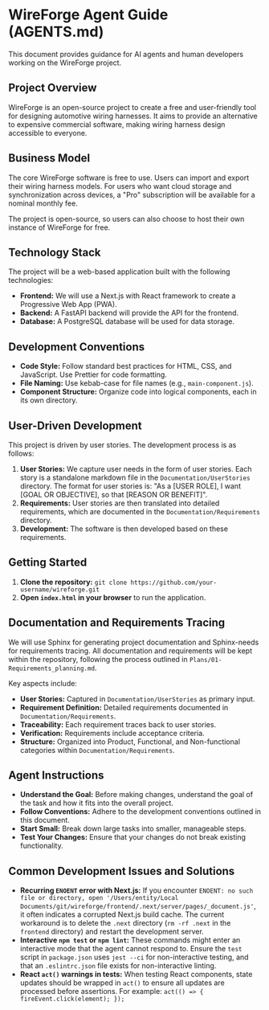 # WireForge Agent Guide (AGENTS.md)

This document provides guidance for AI agents and human developers working on the WireForge project.

## Project Overview

WireForge is an open-source project to create a free and user-friendly tool for designing automotive wiring harnesses. It aims to provide an alternative to expensive commercial software, making wiring harness design accessible to everyone.

## Business Model

The core WireForge software is free to use. Users can import and export their wiring harness models. For users who want cloud storage and synchronization across devices, a "Pro" subscription will be available for a nominal monthly fee.

The project is open-source, so users can also choose to host their own instance of WireForge for free.

## Technology Stack

The project will be a web-based application built with the following technologies:

*   **Frontend:** We will use a Next.js with React framework to create a Progressive Web App (PWA).
*   **Backend:** A FastAPI backend will provide the API for the frontend.
*   **Database:** A PostgreSQL database will be used for data storage.

## Development Conventions

*   **Code Style:** Follow standard best practices for HTML, CSS, and JavaScript. Use Prettier for code formatting.
*   **File Naming:** Use kebab-case for file names (e.g., `main-component.js`).
*   **Component Structure:** Organize code into logical components, each in its own directory.

## User-Driven Development

This project is driven by user stories. The development process is as follows:

1.  **User Stories:** We capture user needs in the form of user stories. Each story is a standalone markdown file in the `Documentation/UserStories` directory. The format for user stories is: "As a [USER ROLE], I want [GOAL OR OBJECTIVE], so that [REASON OR BENEFIT]".
2.  **Requirements:** User stories are then translated into detailed requirements, which are documented in the `Documentation/Requirements` directory.
3.  **Development:** The software is then developed based on these requirements.

## Getting Started

1.  **Clone the repository:** `git clone https://github.com/your-username/wireforge.git`
2.  **Open `index.html` in your browser** to run the application.

## Documentation and Requirements Tracing

We will use Sphinx for generating project documentation and Sphinx-needs for requirements tracing. All documentation and requirements will be kept within the repository, following the process outlined in `Plans/01-Requirements_planning.md`.

Key aspects include:
*   **User Stories:** Captured in `Documentation/UserStories` as primary input.
*   **Requirement Definition:** Detailed requirements documented in `Documentation/Requirements`.
*   **Traceability:** Each requirement traces back to user stories.
*   **Verification:** Requirements include acceptance criteria.
*   **Structure:** Organized into Product, Functional, and Non-functional categories within `Documentation/Requirements`.

## Agent Instructions

*   **Understand the Goal:** Before making changes, understand the goal of the task and how it fits into the overall project.
*   **Follow Conventions:** Adhere to the development conventions outlined in this document.
*   **Start Small:** Break down large tasks into smaller, manageable steps.
*   **Test Your Changes:** Ensure that your changes do not break existing functionality.

## Common Development Issues and Solutions

*   **Recurring `ENOENT` error with Next.js:** If you encounter `ENOENT: no such file or directory, open '/Users/entity/Local Documents/git/wireforge/frontend/.next/server/pages/_document.js'`, it often indicates a corrupted Next.js build cache. The current workaround is to delete the `.next` directory (`rm -rf .next` in the `frontend` directory) and restart the development server.
*   **Interactive `npm test` or `npm lint`:** These commands might enter an interactive mode that the agent cannot respond to. Ensure the `test` script in `package.json` uses `jest --ci` for non-interactive testing, and that an `.eslintrc.json` file exists for non-interactive linting.
*   **React `act()` warnings in tests:** When testing React components, state updates should be wrapped in `act()` to ensure all updates are processed before assertions. For example: `act(() => { fireEvent.click(element); });`
